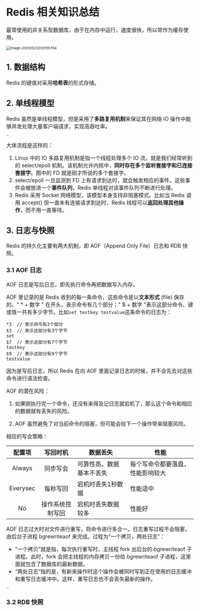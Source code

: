 # Redis 相关知识总结

最常使用的非关系型数据库，由于在内存中运行，速度很快，所以常作为缓存使用。

<img src="https://gitee.com/wtychn/ImageBed/raw/master/img/image-20210523203155794.png" alt="image-20210523203155794" style="zoom: 67%;" />

## 1. 数据结构

Redis 的键值对采用**哈希表**的形式存储。

## 2. 单线程模型

Redis 虽然是单线程模型，但是采用了**多路复用机制**来保证其在网络 IO 操作中能够并发处理大量客户端请求，实现高吞吐率。

<img src="https://static001.geekbang.org/resource/image/00/ea/00ff790d4f6225aaeeebba34a71d8bea.jpg" alt="img" style="zoom: 15%;" />

大体流程是这样的：

1. Linux 中的 IO 多路复用机制是指一个线程处理多个 IO 流，就是我们经常听到的 select/epoll 机制。该机制允许内核中，**同时存在多个监听套接字和已连接套接字**。图中的 FD 就是刚才所说的多个套接字。
2. select/epoll 一旦监测到 FD 上有请求到达时，就会触发相应的事件。这些事件会被放进一个**事件队列**，Redis 单线程对该事件队列不断进行处理。
3. Redis 采用 Socket 网络模型，该模型本身支持非阻塞模式。比如当 Redis 调用 accept() 但一直未有连接请求到达时，Redis 线程可以**返回处理其他操作**，而不用一直等待。

## 3. 日志与快照

Redis 的持久化主要有两大机制，即 AOF（Append Only File）日志和 RDB 快照。

### 3.1 AOF 日志

AOF 日志是写后日志，即先执行命令再把数据写入内存。

AOF 里记录的是 Redis 收到的每一条命令，这些命令是以**文本形式** (file) 保存的。" * + 数字 " 在开头，表示命令有几个部分；" $ + 数字 "表示这部分命令、键或值一共有多少字节。比如`set testkey testvalue`这条命令的日志为：

```
*3	// 表示命令有3个部分
$3	// 表示这部分有3个字节
set
$7	// 表示这部分有7个字节
testkey
$9	// 表示这部分有9个字节
testvalue
```

因为是写后日志，所以 Redis 在向 AOF 里面记录日志的时候，并不会先去对这些命令进行语法检查。

AOF 的潜在风险：

1. 如果刚执行完一个命令，还没有来得及记日志就宕机了，那么这个命令和相应的数据就有丢失的风险。

2. AOF 虽然避免了对当前命令的阻塞，但可能会给下一个操作带来阻塞风险。

相应的写会策略：

|  配置项  |     写回时机     | 数据丢失                 | 性能                             |
| :------: | :--------------: | ------------------------ | -------------------------------- |
|  Always  |     同步写会     | 可靠性高，数据基本不丢失 | 每个写命令都要落盘，性能影响较大 |
| Everysec |     每秒写回     | 宕机时丢失1秒数据        | 性能适中                         |
|    No    | 操作系统控制写回 | 宕机时丢失数据较多       | 性能好                           |

AOF 日志过大时对文件进行重写，将命令进行多合一。日志重写过程不会阻塞，由后台子进程 bgrewriteaof 来完成。过程为“一个拷贝，两处日志”：

- “一个拷贝”就是指，每次执行重写时，主线程 fork 出后台的 bgrewriteaof 子进程。此时，fork 会把主线程的内存拷贝一份给 bgrewriteaof 子进程，这里面就包含了数据库的最新数据。
- “两处日志”指的是，有新来操作时这个操作会被同时写到正在使用的日志缓冲和重写日志缓冲中。这样，重写日志也不会丢失最新的操作。

<img src="https://static001.geekbang.org/resource/image/6b/e8/6b054eb1aed0734bd81ddab9a31d0be8.jpg" alt="img" style="zoom:15%;" />

### 3.2 RDB 快照

